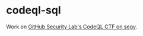 # codeql-sql

Work on [GitHub Security Lab's CodeQL CTF on segv](https://securitylab.github.com/ctf/segv).
